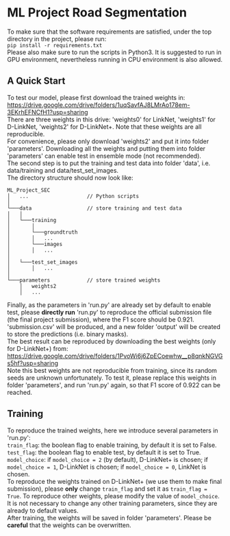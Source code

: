 # ML Project Road Segmentation

To make sure that the software requirements are satisfied, under the top directory in the project, please run:  
`pip install -r requirements.txt`  
Please also make sure to run the scripts in Python3. It is suggested to run in GPU environment, nevertheless running in CPU environment is also allowed.  

## A Quick Start
To test our model, please first download the trained weights in:  
https://drive.google.com/drive/folders/1uqSavfAJ8LMrAo178em-3EKrhEFNCfH1?usp=sharing  
There are three weights in this drive: 'weights0' for LinkNet, 'weights1' for D-LinkNet, 'weights2' for D-LinkNet+. Note that these weights are all reproducible.  
For convenience, please only download 'weights2' and put it into folder 'parameters'. Downloading all the weights and putting them into folder 'parameters' can enable test in ensemble mode (not recommended).  
The second step is to put the training and test data into folder 'data', i.e. data/training and data/test_set_images.  
The directory structure should now look like:  
```
ML_Project_SEC
│   ...                   // Python scripts
│
└───data                  // store training and test data
│   │
│   └───training
│       │   
│       └───groundtruth
│       │   ...
│       └───images
│       │   ...
│       
│   └───test_set_images
│       │   ...
│       
└───parameters            // store trained weights
    │   weights2
    │   ...    
```

Finally, as the parameters in 'run.py' are already set by default to enable test, please **directly run** 'run.py' to reproduce the official submission file (the final project submission), where the F1 score should be 0.921. 'submission.csv' will be produced, and a new folder 'output' will be created to store the predictions (i.e. binary masks).  
The best result can be reproduced by downloading the best weights (only for D-LinkNet+) from:  
https://drive.google.com/drive/folders/1PvoWi6j6ZpECoewhw__p8qnkNGVGs5hf?usp=sharing  
Note this best weights are not reproducible from training, since its random seeds are unknown unfortunately. To test it, please replace this weights in folder 'parameters', and run 'run.py' again, so that F1 score of 0.922 can be reached.  

## Training
To reproduce the trained weights, here we introduce several parameters in 'run.py':  
`train_flag`: the boolean flag to enable training, by default it is set to False.  
`test_flag`: the boolean flag to enable test, by default it is set to True.  
`model_choice`: if `model_choice = 2` (by default), D-LinkNet+ is chosen; if `model_choice = 1`, D-LinkNet is chosen; if `model_choice = 0`, LinkNet is chosen.  
To reproduce the weights trained on D-LinkNet+ (we use them to make final submission), please **only** change `train_flag` and set it as `train_flag = True`. To reproduce other weights, please modify the value of `model_choice`. It is not necessary to change any other training parameters, since they are already to default values.  
After training, the weights will be saved in folder 'parameters'. Please be **careful** that the weights can be overwritten.

